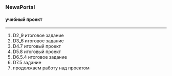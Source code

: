 ### NewsPortal
#### учебный проект
***
1. D2_9 итоговое задание
2. D3_6 итоговое задание
3. D4.7 итоговый проект
4. D5.8 итоговый проект
5. D6.5.4 итоговое задание
6. D7.5 задание
6. продолжаем работу над проектом
